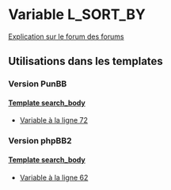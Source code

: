 # Variable L_SORT_BY
[Explication sur le forum des forums](http://forum.forumactif.com/t294113-listing-des-variables#L_SORT_BY)

## Utilisations dans les templates

### Version PunBB

#### [Template search_body](punbb/search_body.md)
* [Variable à la ligne 72](../punbb/search_body.tpl#L72)

### Version phpBB2

#### [Template search_body](subsilver/search_body.md)
* [Variable à la ligne 62](../subsilver/search_body.tpl#L62)